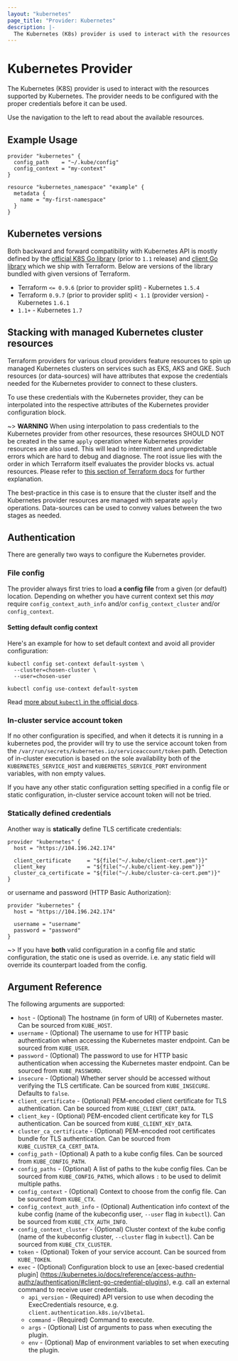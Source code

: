 ```yaml
---
layout: "kubernetes"
page_title: "Provider: Kubernetes"
description: |-
  The Kubernetes (K8s) provider is used to interact with the resources supported by Kubernetes. The provider needs to be configured with the proper credentials before it can be used.
---
```


# Kubernetes Provider

The Kubernetes (K8S) provider is used to interact with the resources supported by Kubernetes. The provider needs to be configured with the proper credentials before it can be used.

Use the navigation to the left to read about the available resources.

## Example Usage

```hcl
provider "kubernetes" {
  config_path    = "~/.kube/config"
  config_context = "my-context"
}

resource "kubernetes_namespace" "example" {
  metadata {
    name = "my-first-namespace"
  }
}
```

## Kubernetes versions

Both backward and forward compatibility with Kubernetes API is mostly defined
by the [official K8S Go library](https://github.com/kubernetes/kubernetes) (prior to `1.1` release)
and [client Go library](https://github.com/kubernetes/client-go) which we ship with Terraform.
Below are versions of the library bundled with given versions of Terraform.

* Terraform `<= 0.9.6` (prior to provider split) - Kubernetes `1.5.4`
* Terraform `0.9.7` (prior to provider split) `< 1.1` (provider version) - Kubernetes `1.6.1`
* `1.1+` - Kubernetes `1.7`

## Stacking with managed Kubernetes cluster resources

Terraform providers for various cloud providers feature resources to spin up managed Kubernetes clusters on services such as EKS, AKS and GKE. Such resources (or data-sources) will have attributes that expose the credentials needed for the Kubernetes provider to connect to these clusters.

To use these credentials with the Kubernetes provider, they can be interpolated into the respective attributes of the Kubernetes provider configuration block.

~> **WARNING** When using interpolation to pass credentials to the Kubernetes provider from other resources, these resources SHOULD NOT be created in the same `apply` operation where Kubernetes provider resources are also used. This will lead to intermittent and unpredictable errors which are hard to debug and diagnose. The root issue lies with the order in which Terraform itself evaluates the provider blocks vs. actual resources. Please refer to [this section of Terraform docs](https://www.terraform.io/docs/configuration/providers.html#provider-configuration) for further explanation.

The best-practice in this case is to ensure that the cluster itself and the Kubernetes provider resources are managed with separate `apply` operations. Data-sources can be used to convey values between the two stages as needed.

## Authentication

There are generally two ways to configure the Kubernetes provider.

### File config

The provider always first tries to load **a config file** from a given
(or default) location. Depending on whether you have current context set
this _may_ require `config_context_auth_info` and/or `config_context_cluster`
and/or `config_context`.

#### Setting default config context

Here's an example for how to set default context and avoid all provider configuration:

```
kubectl config set-context default-system \
  --cluster=chosen-cluster \
  --user=chosen-user

kubectl config use-context default-system
```

Read [more about `kubectl` in the official docs](https://kubernetes.io/docs/user-guide/kubectl-overview/).

### In-cluster service account token

If no other configuration is specified, and when it detects it is running in a kubernetes pod,
the provider will try to use the service account token from the `/var/run/secrets/kubernetes.io/serviceaccount/token` path.
Detection of in-cluster execution is based on the sole availability both of the `KUBERNETES_SERVICE_HOST` and `KUBERNETES_SERVICE_PORT` environment variables,
with non empty values.

If you have any other static configuration setting specified in a config file or static configuration, in-cluster service account token will not be tried.

### Statically defined credentials

Another way is **statically** define TLS certificate credentials:

```hcl
provider "kubernetes" {
  host = "https://104.196.242.174"

  client_certificate     = "${file("~/.kube/client-cert.pem")}"
  client_key             = "${file("~/.kube/client-key.pem")}"
  cluster_ca_certificate = "${file("~/.kube/cluster-ca-cert.pem")}"
}
```

or username and password (HTTP Basic Authorization):

```hcl
provider "kubernetes" {
  host = "https://104.196.242.174"

  username = "username"
  password = "password"
}
```



~> If you have **both** valid configuration in a config file and static configuration, the static one is used as override.
i.e. any static field will override its counterpart loaded from the config.

## Argument Reference

The following arguments are supported:

* `host` - (Optional) The hostname (in form of URI) of Kubernetes master. Can be sourced from `KUBE_HOST`.
* `username` - (Optional) The username to use for HTTP basic authentication when accessing the Kubernetes master endpoint. Can be sourced from `KUBE_USER`.
* `password` - (Optional) The password to use for HTTP basic authentication when accessing the Kubernetes master endpoint. Can be sourced from `KUBE_PASSWORD`.
* `insecure` - (Optional) Whether server should be accessed without verifying the TLS certificate. Can be sourced from `KUBE_INSECURE`. Defaults to `false`.
* `client_certificate` - (Optional) PEM-encoded client certificate for TLS authentication. Can be sourced from `KUBE_CLIENT_CERT_DATA`.
* `client_key` - (Optional) PEM-encoded client certificate key for TLS authentication. Can be sourced from `KUBE_CLIENT_KEY_DATA`.
* `cluster_ca_certificate` - (Optional) PEM-encoded root certificates bundle for TLS authentication. Can be sourced from `KUBE_CLUSTER_CA_CERT_DATA`.
* `config_path` - (Optional) A path to a kube config files. Can be sourced from `KUBE_CONFIG_PATH`.
* `config_paths` - (Optional) A list of paths to the kube config files. Can be sourced from `KUBE_CONFIG_PATHS`, which allows `:` to be used to delimit multiple paths.
* `config_context` - (Optional) Context to choose from the config file. Can be sourced from `KUBE_CTX`.
* `config_context_auth_info` - (Optional) Authentication info context of the kube config (name of the kubeconfig user, `--user` flag in `kubectl`). Can be sourced from `KUBE_CTX_AUTH_INFO`.
* `config_context_cluster` - (Optional) Cluster context of the kube config (name of the kubeconfig cluster, `--cluster` flag in `kubectl`). Can be sourced from `KUBE_CTX_CLUSTER`.
* `token` - (Optional) Token of your service account.  Can be sourced from `KUBE_TOKEN`.
* `exec` - (Optional) Configuration block to use an [exec-based credential plugin] (https://kubernetes.io/docs/reference/access-authn-authz/authentication/#client-go-credential-plugins), e.g. call an external command to receive user credentials.
    * `api_version` - (Required) API version to use when decoding the ExecCredentials resource, e.g. `client.authentication.k8s.io/v1beta1`.
    * `command` - (Required) Command to execute.
    * `args` - (Optional) List of arguments to pass when executing the plugin.
    * `env` - (Optional) Map of environment variables to set when executing the plugin.
